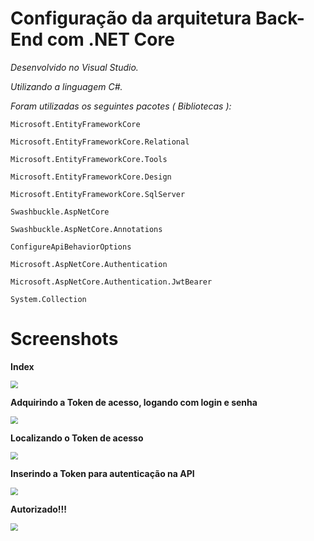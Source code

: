 # Configuração da arquitetura Back-End com .NET Core



*Desenvolvido no Visual Studio.*

*Utilizando a linguagem C#.*



*Foram utilizadas os seguintes pacotes ( Bibliotecas ):*



```
Microsoft.EntityFrameworkCore
```

```
Microsoft.EntityFrameworkCore.Relational
```

```
Microsoft.EntityFrameworkCore.Tools
```

```
Microsoft.EntityFrameworkCore.Design
```

```
Microsoft.EntityFrameworkCore.SqlServer
```

```
Swashbuckle.AspNetCore
```

```
Swashbuckle.AspNetCore.Annotations
```

```
ConfigureApiBehaviorOptions
```

```
Microsoft.AspNetCore.Authentication
```

```
Microsoft.AspNetCore.Authentication.JwtBearer
```

```
System.Collection
```



# Screenshots



**Index**

<img src="D:\PROJETOS\VISUAL STUDIO\projeto\img\index.png" style="zoom:75%;" />





**Adquirindo a Token de acesso, logando com login e senha**

<img src="D:\PROJETOS\VISUAL STUDIO\projeto\img\logando.png" style="zoom:75%;" />





**Localizando o Token de acesso**

<img src="D:\PROJETOS\VISUAL STUDIO\projeto\img\token.png" style="zoom:75%;" />





**Inserindo a Token para autenticação na API**

<img src="D:\PROJETOS\VISUAL STUDIO\projeto\img\Autorizando_Token.png" style="zoom:75%;" />





**Autorizado!!!**

<img src="D:\PROJETOS\VISUAL STUDIO\projeto\img\Autorizado.png" style="zoom:75%;" />







